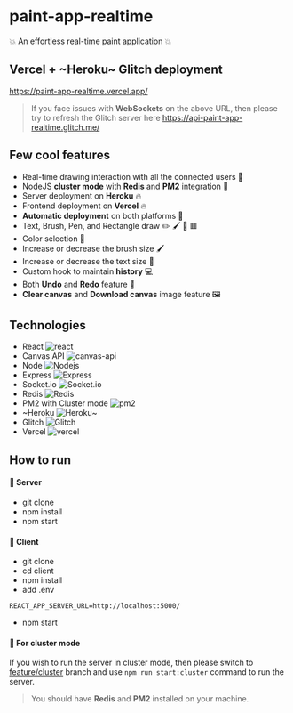 # paint-app-realtime
:boom: An effortless real-time paint application :boom:

## Vercel + ~Heroku~ Glitch deployment
https://paint-app-realtime.vercel.app/

> If you face issues with **WebSockets** on the above URL, then please try to refresh the Glitch server here https://api-paint-app-realtime.glitch.me/

## Few cool features
 - Real-time drawing interaction with all the connected users :rainbow:
 - NodeJS **cluster mode** with **Redis** and **PM2** integration :customs:
 - Server deployment on **Heroku** :fire:
 - Frontend deployment on **Vercel** :fire:
 - **Automatic deployment** on both platforms :runner:
 - Text, Brush, Pen, and Rectangle draw :pencil2: :paintbrush: :abcd: :red_square:
 - Color selection :rainbow:
 - Increase or decrease the brush size :paintbrush:
 - Increase or decrease the text size :abcd:
 - Custom hook to maintain **history** :computer:
 - Both **Undo** and **Redo** feature :arrows_counterclockwise:
 - **Clear canvas** and **Download canvas** image feature :framed_picture:
 
 ## Technologies 
- React <img alt="react" src="https://img.shields.io/badge/-React-45b8d8?style=flat-square&logo=react&logoColor=white" />
- Canvas API <img alt="canvas-api" src="https://img.shields.io/badge/-Canvas%20API-000000?style=flat-square&logo=mdn&logoColor=white" />
- Node <img alt="Nodejs" src="https://img.shields.io/badge/-Nodejs-43853d?style=flat-square&logo=Node.js&logoColor=white" />
- Express <img alt="Express" src="https://img.shields.io/badge/-Express-000000?style=flat-square&logo=express&logoColor=white" />
- Socket.io <img alt="Socket.io" src="https://img.shields.io/badge/-Socket.io-010101?style=flat-square&logo=socket.io&logoColor=white" />
- Redis <img alt="Redis" src="https://img.shields.io/badge/-Redis-DC382D?style=flat-square&logo=redis&logoColor=white" />
- PM2 with Cluster mode <img alt="pm2" src="https://img.shields.io/badge/-PM2-222362?style=flat-square&logo=pm2&logoColor=white" />
- ~Heroku <img alt="Heroku" src="https://img.shields.io/badge/-Heroku-430098?style=flat-square&logo=heroku&logoColor=white" />~
- Glitch <img alt="Glitch" src="https://img.shields.io/badge/-Glitch-FF7697?style=flat-square&logo=glitch&logoColor=white" />
- Vercel <img alt="vercel" src="https://img.shields.io/badge/-Vercel-000000?style=flat-square&logo=vercel&logoColor=white" />

## How to run
#### :loudspeaker: Server
- git clone
- npm install
- npm start
#### :loudspeaker: Client
- git clone
- cd client
- npm install
- add .env
```
REACT_APP_SERVER_URL=http://localhost:5000/
```
- npm start


#### :loudspeaker: For cluster mode 
If you wish to run the server in cluster mode, then please switch to [feature/cluster](https://github.com/iAmmar7/paint-app-realtime/tree/feature/cluster) branch and use ```npm run start:cluster``` command to run the server.
> You should have **Redis** and **PM2** installed on your machine.
